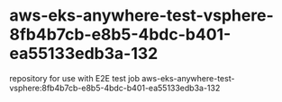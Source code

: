 # aws-eks-anywhere-test-vsphere-8fb4b7cb-e8b5-4bdc-b401-ea55133edb3a-132
repository for use with E2E test job aws-eks-anywhere-test-vsphere:8fb4b7cb-e8b5-4bdc-b401-ea55133edb3a-132
